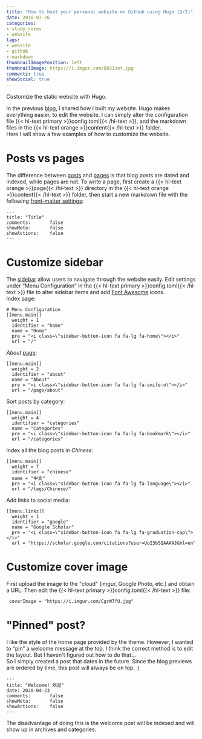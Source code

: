 ```yaml
---
title: "How to host your personal website on Github using Hugo (2/2)"
date: 2018-07-26
categories:
- study_notes
- website
tags:
- website
- github
- markdown
thumbnailImagePosition: left
thumbnailImage: https://i.imgur.com/D65Isnt.jpg
comments: true
showSocial: true
---
```


Customize the static website with Hugo.
<!--more-->

In the previous [blog](https://yueyvettehao.github.io/2018/07/how-to-host-your-personal-website-on-github-using-hugo-1/2/), I shared how I built my website. Hugo makes everything easier, to edit the website, I can simply alter the configuration file {{< hl-text primary >}}config.toml{{< /hl-text >}}, and the markdown files in the {{< hl-text orange >}}content{{< /hl-text >}} folder. <br>
Here I will show a few examples of how to customize the website.
<!-- toc -->

# Posts vs pages

The difference between [posts](https://github.com/kakawait/hugo-tranquilpeak-theme/blob/master/docs/user.md#writing-posts) and [pages](https://github.com/kakawait/hugo-tranquilpeak-theme/blob/master/docs/user.md#writing-pages) is that blog posts are dated and indexed, while pages are not. To write a page, first create a {{< hl-text orange >}}page{{< /hl-text >}} directory in the {{< hl-text orange >}}content{{< /hl-text >}} folder, then start a new markdown file with the following [front-matter settings](https://github.com/kakawait/hugo-tranquilpeak-theme/blob/master/docs/user.md#front-matter-settings):
```
---
title: "Title"
comments:       false
showMeta:       false
showActions:    false
---
```

# Customize sidebar

The [sidebar](https://github.com/kakawait/hugo-tranquilpeak-theme/blob/master/docs/user.md#sidebar) allow users to navigate through the website easily. Edit settings under “Menu Configuration” in the {{< hl-text primary >}}config.toml{{< /hl-text >}} file to alter sidebar items and add [Font Awesome](https://fontawesome.com/) icons. <br>
Index page:
```
# Menu Configuration
[[menu.main]]
  weight = 1
  identifier = "home"
  name = "Home"
  pre = "<i class=\"sidebar-button-icon fa fa-lg fa-home\"></i>"
  url = "/"
```
*About* [page](https://github.com/kakawait/hugo-tranquilpeak-theme/blob/master/docs/user.md#writing-pages):
```
[[menu.main]]
  weight = 2
  identifier = "about"
  name = "About"
  pre = "<i class=\"sidebar-button-icon fa fa-lg fa-smile-o\"></i>"
  url = "/page/about"
```
Sort posts by category:
```
[[menu.main]]
  weight = 4
  identifier = "categories"
  name = "Categories"
  pre = "<i class=\"sidebar-button-icon fa fa-lg fa-bookmark\"></i>"
  url = "/categories"
```
Index all the blog posts in *Chinese*:
```
[[menu.main]]
  weight = 7
  identifier = "chinese"
  name = "中文"
  pre = "<i class=\"sidebar-button-icon fa fa-lg fa-language\"></i>"
  url = "/tags/Chinese/"
```
Add links to social media:
```
[[menu.links]]
  weight = 1
  identifier = "google"
  name = "Google Scholar"
  pre = "<i class=\"sidebar-button-icon fa fa-lg fa-graduation-cap\"></i>"
  url = "https://scholar.google.com/citations?user=UoI3bSQAAAAJ&hl=en"
```


# Customize cover image

First upload the image to the "cloud" (imgur, Google Photo, etc.) and obtain a URL.
Then edit the {{< hl-text primary >}}config.toml{{< /hl-text >}} file:
```
 coverImage = "https://i.imgur.com/CgrW7fU.jpg"
```

# "Pinned" post?

I like the style of the home page provided by the theme. However, I wanted to “pin” a welcome message at the top. I think the correct method is to edit the layout. But I haven't figured out how to do that... <br>
So I simply created a post that dates in the future. Since the blog previews are ordered by time, this post will always be on top. :) 
```
---
title: "Welcome! 欢迎"
date: 2028-04-23
comments:       false
showMeta:       false
showActions:    false
---
```
The disadvantage of doing this is the welcome post will be indexed and will show up in archives and categories.
